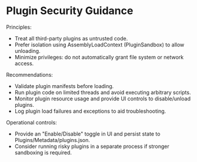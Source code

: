 # Plugin Security Guidance

Principles:
  - Treat all third-party plugins as untrusted code.
  - Prefer isolation using AssemblyLoadContext (PluginSandbox) to allow unloading.
  - Minimize privileges: do not automatically grant file system or network access.

Recommendations:
  - Validate plugin manifests before loading.
  - Run plugin code on limited threads and avoid executing arbitrary scripts.
  - Monitor plugin resource usage and provide UI controls to disable/unload plugins.
  - Log plugin load failures and exceptions to aid troubleshooting.

Operational controls:
  - Provide an "Enable/Disable" toggle in UI and persist state to Plugins/Metadata/plugins.json.
  - Consider running risky plugins in a separate process if stronger sandboxing is required.